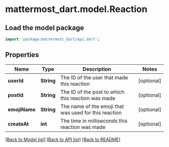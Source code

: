 # mattermost_dart.model.Reaction

## Load the model package
```dart
import 'package:mattermost_dart/api.dart';
```

## Properties
Name | Type | Description | Notes
------------ | ------------- | ------------- | -------------
**userId** | **String** | The ID of the user that made this reaction | [optional] 
**postId** | **String** | The ID of the post to which this reaction was made | [optional] 
**emojiName** | **String** | The name of the emoji that was used for this reaction | [optional] 
**createAt** | **int** | The time in milliseconds this reaction was made | [optional] 

[[Back to Model list]](../README.md#documentation-for-models) [[Back to API list]](../README.md#documentation-for-api-endpoints) [[Back to README]](../README.md)



